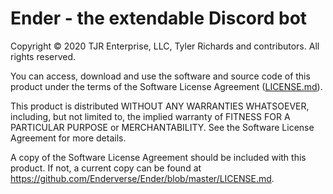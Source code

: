 Ender - the extendable Discord bot
=====

Copyright © 2020 TJR Enterprise, LLC, Tyler Richards and contributors. All rights reserved.

You can access, download and use the software and source code of this product under the terms of the Software License Agreement ([LICENSE.md](LICENSE.md)).

This product is distributed WITHOUT ANY WARRANTIES WHATSOEVER, including, but not limited to, the implied warranty of FITNESS FOR A PARTICULAR PURPOSE or MERCHANTABILITY. See the Software License Agreement for more details.

A copy of the Software License Agreement should be included with this product. If not, a current copy can be found at https://github.com/Enderverse/Ender/blob/master/LICENSE.md.
